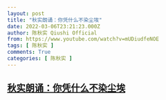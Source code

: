 ```yaml
---
layout: post
title: "秋实朗诵：你凭什么不染尘埃"
date: 2022-03-06T23:21:23.000Z
author: 陈秋实 Qiushi Official
from: https://www.youtube.com/watch?v=mUDiudfeNOE
tags: [ 陈秋实 ]
comments: True
categories: [ 陈秋实 ]
---
```

<!--1646608883000-->
[秋实朗诵：你凭什么不染尘埃](https://www.youtube.com/watch?v=mUDiudfeNOE)
------

<div>

</div>
